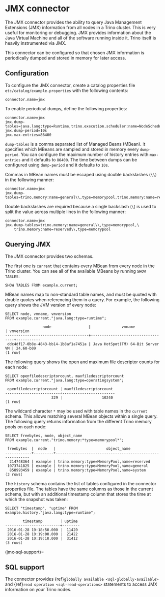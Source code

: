 # JMX connector

The JMX connector provides the ability to query Java Management Extensions (JMX)
information from all
nodes in a Trino cluster. This is very useful for monitoring or debugging.
JMX provides information about the Java
Virtual Machine and all of the software running inside it. Trino itself
is heavily instrumented via JMX.

This connector can be configured so that chosen JMX information is
periodically dumped and stored in memory for later access.

## Configuration

To configure the JMX connector, create a catalog properties file
`etc/catalog/example.properties` with the following contents:

```text
connector.name=jmx
```

To enable periodical dumps, define the following properties:

```text
connector.name=jmx
jmx.dump-tables=java.lang:type=Runtime,trino.execution.scheduler:name=NodeScheduler
jmx.dump-period=10s
jmx.max-entries=86400
```

`dump-tables` is a comma separated list of Managed Beans (MBean). It specifies
which MBeans are sampled and stored in memory every `dump-period`. You can
configure the maximum number of history entries with `max-entries` and it
defaults to `86400`. The time between dumps can be configured using
`dump-period` and it defaults to `10s`.

Commas in MBean names must be escaped using double backslashes (`\\`) in the
following manner:

```text
connector.name=jmx
jmx.dump-tables=trino.memory:name=general\\,type=memorypool,trino.memory:name=reserved\\,type=memorypool
```

Double backslashes are required because a single backslash (`\`) is used to
split the value across multiple lines in the following manner:

```text
connector.name=jmx
jmx.dump-tables=trino.memory:name=general\\,type=memorypool,\
    trino.memory:name=reserved\\,type=memorypool
```

## Querying JMX

The JMX connector provides two schemas.

The first one is `current` that contains every MBean from every node in the Trino
cluster. You can see all of the available MBeans by running `SHOW TABLES`:

```
SHOW TABLES FROM example.current;
```

MBean names map to non-standard table names, and must be quoted with
double quotes when referencing them in a query. For example, the
following query shows the JVM version of every node:

```
SELECT node, vmname, vmversion
FROM example.current."java.lang:type=runtime";
```

```text
                 node                 |              vmname               | vmversion
--------------------------------------+-----------------------------------+-----------
 ddc4df17-0b8e-4843-bb14-1b8af1a7451a | Java HotSpot(TM) 64-Bit Server VM | 24.60-b09
(1 row)
```

The following query shows the open and maximum file descriptor counts
for each node:

```
SELECT openfiledescriptorcount, maxfiledescriptorcount
FROM example.current."java.lang:type=operatingsystem";
```

```text
 openfiledescriptorcount | maxfiledescriptorcount
-------------------------+------------------------
                     329 |                  10240
(1 row)
```

The wildcard character `*` may be used with table names in the `current` schema.
This allows matching several MBean objects within a single query. The following query
returns information from the different Trino memory pools on each node:

```
SELECT freebytes, node, object_name
FROM example.current."trino.memory:*type=memorypool*";
```

```text
 freebytes  |  node   |                       object_name
------------+---------+----------------------------------------------------------
  214748364 | example | trino.memory:type=MemoryPool,name=reserved
 1073741825 | example | trino.memory:type=MemoryPool,name=general
  858993459 | example | trino.memory:type=MemoryPool,name=system
(3 rows)
```

The `history` schema contains the list of tables configured in the connector properties file.
The tables have the same columns as those in the current schema, but with an additional
timestamp column that stores the time at which the snapshot was taken:

```
SELECT "timestamp", "uptime" FROM example.history."java.lang:type=runtime";
```

```text
        timestamp        | uptime
-------------------------+--------
 2016-01-28 10:18:50.000 |  11420
 2016-01-28 10:19:00.000 |  21422
 2016-01-28 10:19:10.000 |  31412
(3 rows)
```

(jmx-sql-support)=

## SQL support

The connector provides {ref}`globally available <sql-globally-available>` and
{ref}`read operation <sql-read-operations>` statements to access JMX information
on your Trino nodes.

